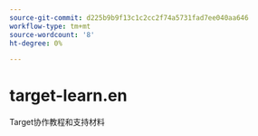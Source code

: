 ```yaml
---
source-git-commit: d225b9b9f13c1c2cc2f74a5731fad7ee040aa646
workflow-type: tm+mt
source-wordcount: '8'
ht-degree: 0%

---
```

# target-learn.en

Target协作教程和支持材料
